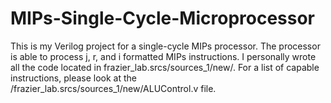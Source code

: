 # MIPs-Single-Cycle-Microprocessor

This is my Verilog project for a single-cycle MIPs processor.  The processor is able to process j, r, and i formatted MIPs instructions.  I personally wrote all the code located in frazier_lab.srcs/sources_1/new/.  For a list of capable instructions, please look at the /frazier_lab.srcs/sources_1/new/ALUControl.v file.
